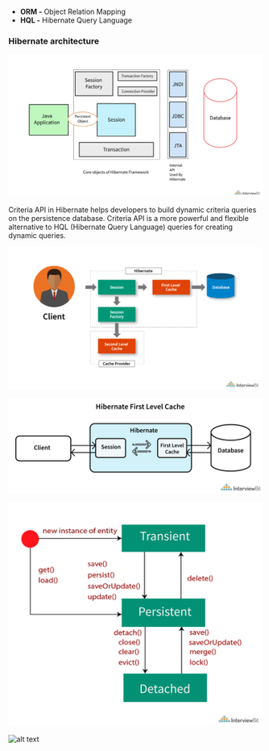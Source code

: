 - **ORM -** Object Relation Mapping
- **HQL -** Hibernate Query Language

### Hibernate architecture

![alt text](image-1.png)

Criteria API in Hibernate helps developers to build dynamic criteria queries on the persistence database. Criteria API is a more powerful and flexible alternative to HQL (Hibernate Query Language) queries for creating dynamic queries.

![alt text](image-2.png)

![alt text](image-3.png)

![alt text](image-4.png)

![alt text](https://substackcdn.com/image/fetch/w_1456,c_limit,f_webp,q_auto:good,fl_lossy/https%3A%2F%2Fsubstack-post-media.s3.amazonaws.com%2Fpublic%2Fimages%2F826d6425-8401-4806-b801-5ff758d5c69f_1280x1664.gif)


